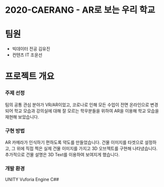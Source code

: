 # 2020-CAERANG - AR로 보는 우리 학교 
# 팀원 
+ 빅데이터 전공 김유진
+ 컨텐츠 IT 조윤선

# 프로젝트 개요 
### 주제 선정
팀의 공통 관심 분야가 VR/AR이었고, 코로나로 인해 모든 수업이 전면 온라인으로 변경되어 학교 모습과 강의실에 대해 잘 모르는 학우분들을 위하여 AR을 이용해 학교 모습을 재현해 보았습니다. 

### 구현 방법
AR 카메라가 인식하기 편하도록 약도를 만들었습니다. 건물 이미지를 타겟으로 설정하고, 그 위에 직접 찍은 실제 건물 이미지를 가지고 3D 오브젝트를 구현해 나타냈습니다.  
추가적으로 건물 설명은 3D Text를 이용하여 보여지게 했습니다. 

### 개발 환경 
UNITY 
Vuforia Engine
C##



